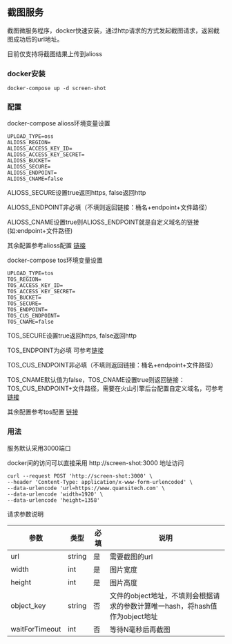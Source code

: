## 截图服务

截图微服务程序，docker快速安装，通过http请求的方式发起截图请求，返回截图成功后的url地址。

目前仅支持将截图结果上传到alioss



### docker安装

```docker
docker-compose up -d screen-shot
```



### 配置

docker-compose alioss环境变量设置

```shell
UPLOAD_TYPE=oss
ALIOSS_REGION=
ALIOSS_ACCESS_KEY_ID=
ALIOSS_ACCESS_KEY_SECRET=
ALIOSS_BUCKET=
ALIOSS_SECURE=
ALIOSS_ENDPOINT=
ALIOSS_CNAME=false
```

ALIOSS_SECURE设置true返回https, false返回http

ALIOSS_ENDPOINT非必填（不填则返回链接：桶名+endpoint+文件路径）

ALIOSS_CNAME设置true则ALIOSS_ENDPOINT就是自定义域名的链接(如:endpoint+文件路径)

其余配置参考alioss配置 [链接](https://github.com/ali-sdk/ali-oss#node-usage)

docker-compose tos环境变量设置

```shell
UPLOAD_TYPE=tos
TOS_REGION=
TOS_ACCESS_KEY_ID=
TOS_ACCESS_KEY_SECRET=
TOS_BUCKET=
TOS_SECURE=
TOS_ENDPOINT=
TOS_CUS_ENDPOINT=
TOS_CNAME=false
```
TOS_SECURE设置true返回https, false返回http

TOS_ENDPOINT为必填 可参考[链接](https://www.volcengine.com/docs/6349/107356)

TOS_CUS_ENDPOINT非必填（不填则返回链接：桶名+endpoint+文件路径）

TOS_CNAME默认值为false，TOS_CNAME设置true则返回链接：TOS_CUS_ENDPOINT+文件路径，需要在火山引擎后台配置自定义域名，可参考[链接](https://www.volcengine.com/docs/6349/128983)

其余配置参考tos配置 [链接](https://www.volcengine.com/docs/6349/74822)


### 用法

服务默认采用3000端口

docker间的访问可以直接采用 http://screen-shot:3000 地址访问

```shell
curl --request POST 'http://screen-shot:3000' \
--header 'Content-Type: application/x-www-form-urlencoded' \
--data-urlencode 'url=https://www.quansitech.com' \
--data-urlencode 'width=1920' \
--data-urlencode 'height=1358'
```

请求参数说明

| 参数                | 类型     | 必填  | 说明                                                   |
| ----------------- | ------ | --- | ---------------------------------------------------- |
| url               | string | 是   | 需要截图的url                                             |
| width             | int    | 是   | 图片宽度                                                 |
| height            | int    | 是   | 图片高度                                                 |
| object_key        | string | 否   | 文件的object地址，不填则会根据请求的参数计算唯一hash，将hash值作为object地址 |
| waitForTimeout    | int    | 否   | 等待N毫秒后再截图                                         |


